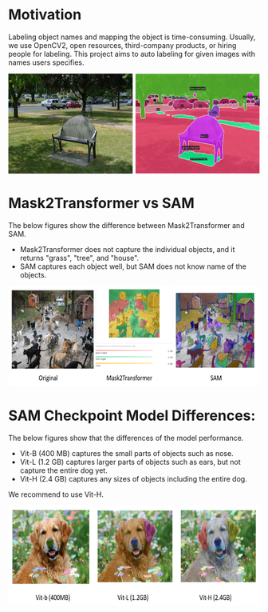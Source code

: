 # Motivation
Labeling object names and mapping the object is time-consuming. Usually, we use OpenCV2, open resources, third-company products, or hiring people for labeling.
This project aims to auto labeling for given images with names users specifies.

<p align="center">
  <img src="readme_images/sample.png" alt="pre-commit" width="600" height="200">
</p>

# Mask2Transformer vs SAM

The below figures show the difference between Mask2Transformer and SAM.
- Mask2Transformer does not capture the individual objects, and it returns "grass", "tree", and "house".
- SAM captures each object well, but SAM does not know name of the objects.

<p align="center">
  <img src="readme_images/compare.png" alt="pre-commit" width="600" height="200">
</p>

# SAM Checkpoint Model Differences:
The below figures show that the differences of the model performance.
- Vit-B (400 MB) captures the small parts of objects such as nose.
- Vit-L (1.2 GB) captures larger parts of objects such as ears, but not capture the entire dog yet.
- Vit-H (2.4 GB) captures any sizes of objects including the entire dog.

We recommend to use Vit-H.

<p align="center">
  <img src="readme_images/models.png" alt="pre-commit" width="600" height="200">
</p>
